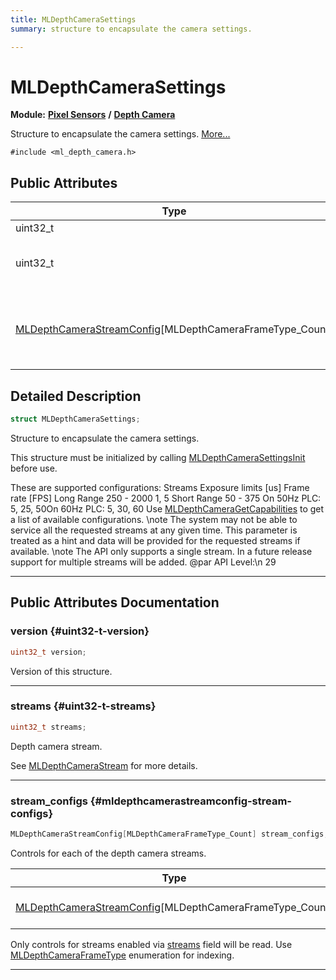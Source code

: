 ```yaml
---
title: MLDepthCameraSettings
summary: structure to encapsulate the camera settings. 

---
```


# MLDepthCameraSettings

**Module:** **[Pixel Sensors](/api-ref/api/Modules/group___pixel_sensors/group___pixel_sensors.md)** **/** **[Depth Camera](/api-ref/api/Modules/group___pixel_sensors/group___d_cam/group___d_cam.md)**



Structure to encapsulate the camera settings.  [More...](#detailed-description)


`#include <ml_depth_camera.h>`

## Public Attributes

| Type           | Name           |
| -------------- | -------------- |
| uint32_t | **[version](/api-ref/api/Modules/group___pixel_sensors/group___d_cam/struct_m_l_depth_camera_settings.md#uint32-t-version)**  |
| uint32_t | **[streams](/api-ref/api/Modules/group___pixel_sensors/group___d_cam/struct_m_l_depth_camera_settings.md#uint32-t-streams)** <br></br>Depth camera stream.  |
| [MLDepthCameraStreamConfig](/api-ref/api/Modules/group___pixel_sensors/group___d_cam/struct_m_l_depth_camera_stream_config.md)[MLDepthCameraFrameType_Count] | **[stream_configs](/api-ref/api/Modules/group___pixel_sensors/group___d_cam/struct_m_l_depth_camera_settings.md#mldepthcamerastreamconfig-stream-configs)** <br></br>Controls for each of the depth camera streams.  |

## Detailed Description

```cpp
struct MLDepthCameraSettings;
```

Structure to encapsulate the camera settings. 

This structure must be initialized by calling [MLDepthCameraSettingsInit](/api-ref/api/Modules/group___pixel_sensors/group___d_cam/group___d_cam.md#void-mldepthcamerasettingsinit) before use.

These are supported configurations: 
Streams Exposure limits [us] Frame rate [FPS] Long Range 250 - 2000 1, 5 Short Range 50 - 375 On 50Hz PLC: 5, 25, 50On 60Hz PLC: 5, 30, 60  Use [MLDepthCameraGetCapabilities](/api-ref/api/Modules/group___pixel_sensors/group___d_cam/group___d_cam.md#mlresult-mldepthcameragetcapabilities) to get a list of available configurations. \note The system may not be able to service all the requested streams at any given time. This parameter is treated as a hint and data will be provided for the requested streams if available. \note The API only supports a single stream. In a future release support for multiple streams will be added. @par API Level:\n 29 





-----------
## Public Attributes Documentation

### version {#uint32-t-version}

```cpp
uint32_t version;
```


Version of this structure. 





-----------

### streams {#uint32-t-streams}

```cpp
uint32_t streams;
```

Depth camera stream. 

See [MLDepthCameraStream](/api-ref/api/Modules/group___pixel_sensors/group___d_cam/group___d_cam.md#enum-mldepthcamerastream) for more details. 





-----------

### stream_configs {#mldepthcamerastreamconfig-stream-configs}

```cpp
MLDepthCameraStreamConfig[MLDepthCameraFrameType_Count] stream_configs;
```

Controls for each of the depth camera streams. 


| Type | Description |
|--|--|
| [MLDepthCameraStreamConfig](/api-ref/api/Modules/group___pixel_sensors/group___d_cam/struct_m_l_depth_camera_stream_config.md)[MLDepthCameraFrameType_Count] | Structure to encapsulate the camera config for a specific stream. [MLDepthCameraFrameType_Count] |


Only controls for streams enabled via [streams](/api-ref/api/Modules/group___pixel_sensors/group___d_cam/struct_m_l_depth_camera_settings.md#uint32-t-streams) field will be read. Use [MLDepthCameraFrameType](/api-ref/api/Modules/group___pixel_sensors/group___d_cam/group___d_cam.md#enum-mldepthcameraframetype) enumeration for indexing. 





-----------

